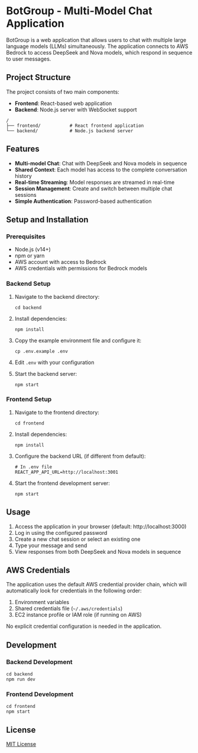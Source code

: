 # BotGroup - Multi-Model Chat Application

BotGroup is a web application that allows users to chat with multiple large language models (LLMs) simultaneously. The application connects to AWS Bedrock to access DeepSeek and Nova models, which respond in sequence to user messages.

## Project Structure

The project consists of two main components:

- **Frontend**: React-based web application
- **Backend**: Node.js server with WebSocket support

```
/
├── frontend/           # React frontend application
└── backend/            # Node.js backend server
```

## Features

- **Multi-model Chat**: Chat with DeepSeek and Nova models in sequence
- **Shared Context**: Each model has access to the complete conversation history
- **Real-time Streaming**: Model responses are streamed in real-time
- **Session Management**: Create and switch between multiple chat sessions
- **Simple Authentication**: Password-based authentication

## Setup and Installation

### Prerequisites

- Node.js (v14+)
- npm or yarn
- AWS account with access to Bedrock
- AWS credentials with permissions for Bedrock models

### Backend Setup

1. Navigate to the backend directory:
   ```
   cd backend
   ```

2. Install dependencies:
   ```
   npm install
   ```

3. Copy the example environment file and configure it:
   ```
   cp .env.example .env
   ```

4. Edit `.env` with your configuration

5. Start the backend server:
   ```
   npm start
   ```

### Frontend Setup

1. Navigate to the frontend directory:
   ```
   cd frontend
   ```

2. Install dependencies:
   ```
   npm install
   ```

3. Configure the backend URL (if different from default):
   ```
   # In .env file
   REACT_APP_API_URL=http://localhost:3001
   ```

4. Start the frontend development server:
   ```
   npm start
   ```

## Usage

1. Access the application in your browser (default: http://localhost:3000)
2. Log in using the configured password
3. Create a new chat session or select an existing one
4. Type your message and send
5. View responses from both DeepSeek and Nova models in sequence

## AWS Credentials

The application uses the default AWS credential provider chain, which will automatically look for credentials in the following order:
1. Environment variables
2. Shared credentials file (`~/.aws/credentials`)
3. EC2 instance profile or IAM role (if running on AWS)

No explicit credential configuration is needed in the application.

## Development

### Backend Development

```
cd backend
npm run dev
```

### Frontend Development

```
cd frontend
npm start
```

## License

[MIT License](LICENSE)
